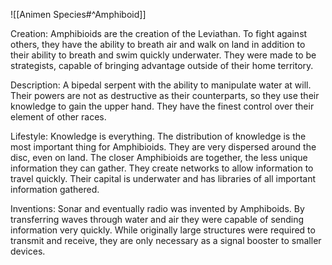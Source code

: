 ![[Animen Species#^Amphiboid]]

Creation: Amphibioids are the creation of the Leviathan. To fight against others, they have the ability to breath air and walk on land in addition to their ability to breath and swim quickly underwater. They were made to be strategists, capable of bringing advantage outside of their home territory.

Description: A bipedal serpent with the ability to manipulate water at will. Their powers are not as destructive as their counterparts, so they use their knowledge to gain the upper hand. They have the finest control over their element of other races.

Lifestyle: Knowledge is everything. The distribution of knowledge is the most important thing for Amphibioids. They are very dispersed around the disc, even on land. The closer Amphibioids are together, the less unique information they can gather. They create networks to allow information to travel quickly. Their capital is underwater and has libraries of all important information gathered.

Inventions: Sonar and eventually radio was invented by Amphiboids. By transferring waves through water and air they were capable of sending information very quickly. While originally large structures were required to transmit and receive, they are only necessary as a signal booster to smaller devices.